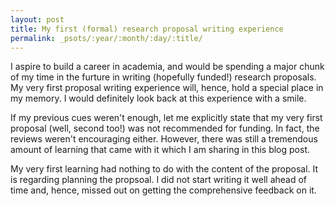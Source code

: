 ```yaml
---
layout: post
title: My first (formal) research proposal writing experience
permalink: _psots/:year/:month/:day/:title/
---
```


I aspire to build a career in academia, and would be spending a major chunk of  my time in the furture in writing (hopefully funded!) research proposals. My very first proposal writing experience will, hence, hold a special place in my memory. I would definitely look back at this experience with a smile. 

If my previous cues weren't enough, let me explicitly state that my very first proposal (well, second too!) was not recommended for funding. In fact, the reviews weren't encouraging either. However, there was still a tremendous amount of learning that came with it which I am sharing in this blog post.

My very first learning had nothing to do with the content of the proposal. It is regarding planning the propsoal. I did not start writing it well ahead of time and, hence, missed out on getting the comprehensive feedback on it. 
